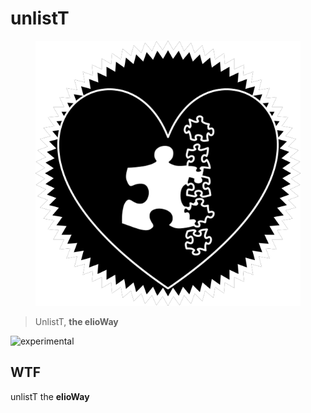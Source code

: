 # unlistT

<figure>
  <img src="star.png" alt="">
</figure>

> UnlistT, **the elioWay**

![experimental](/eliosin/icon/devops/experimental/favicon.ico "experimental")

## WTF

unlistT the **elioWay**
